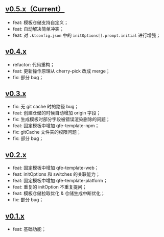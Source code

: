 ## [v0.5.x（Current）](https://git.qufenqi.com/qfe/create-xht-app/-/tree/master)

- feat: 模板仓储支持自定义；
- feat: 自动解决简单冲突；
- feat: 对 `.ktconfig.json` 中的 `initOptions[].prompt.initial` 进行增强；

## [v0.4.x](https://git.qufenqi.com/qfe/create-xht-app/-/tree/28383e30e6b064e53cb50ad151f5fac950a40653)

- refactor: 代码重构；
- feat: 更新操作原理从 cherry-pick 改成 merge；
- fix: 部分 bug；

## [v0.3.x](https://git.qufenqi.com/qfe/create-xht-app/-/tree/0a8844f3f3014449bf2c3da8f9fc5afaa258d317)

- fix: 无 git cache 时的路径 bug；
- feat: 创建仓储的时候自动增加 origin 字段；
- fix: 生成模板时部分字段被错误渲染删除的问题；
- feat: 固定模板中增加 qfe-template-npm；
- fix: gitCache 文件夹的权限问题；
- fix: 部分 bug；

## [v0.2.x](https://git.qufenqi.com/qfe/create-xht-app/-/tree/91f3d477f77a57c2bdd253af993ec6e9d6e63350)

- feat: 固定模板中增加 qfe-template-web；
- feat: initOptions 和 switches 的关联能力；
- feat: 固定模板中增加 qfe-template-platform；
- feat: 重复的 initOption 不重复提问；
- feat: 模板仓储拉取优化 & 仓储生成中断优化；
- fix: 部分 bug；

## [v0.1.x](https://git.qufenqi.com/qfe/create-xht-app/-/tree/9d677c3c92e251a83868faacc4aa9e41bdc7ccb9)

- feat: 基础功能；
